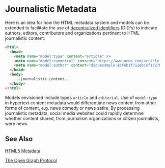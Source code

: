 # Journalistic Metadata

Here is an idea for how the HTML metadata system and models can be extended to facilitate the use of [decentralized identifiers](https://github.com/WebOfTrustInfo/rebooting-the-web-of-trust-fall2017/blob/master/topics-and-advance-readings/did-primer.md) (DID's) to indicate authors, editors, contributors and organizations pertinent to HTML journalistic content:

```html
<html>
  <head>
    <meta name="model:type" content="article" />
    <meta name="model:canonical" content="https://www.news.com/article.html" />
    <meta name="model:author" content="did:example:ebfeb1f712ebc6f1c276e12ec21" />
  </head>
  <body>
    ...journalistic content...
  </body>
</html>
```

Models envisioned include types `article` and `editorial`. Use of `model:type` in hypertext content metadata would differentiate news content from other forms of content, e.g. news comedy or news satire. By processing journalistic metadata, social media websites could rapidly determine whether content shared, from journalism organizations or citizen journalists, were news.

## See Also
[HTML5 Metadata](https://www.w3.org/TR/html5/document-metadata.html)

[The Open Graph Protocol](http://ogp.me/)
